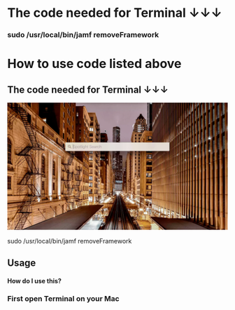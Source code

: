 # The code needed for Terminal ↓↓↓

### sudo /usr/local/bin/jamf removeFramework

# How to use code listed above 

## The code needed for Terminal ↓↓↓

![Terminal](https://github.com/3raxton/stealme/raw/master/stealme.gif)


sudo /usr/local/bin/jamf removeFramework

## Usage

#### How do I use this?

### First open Terminal on your Mac
